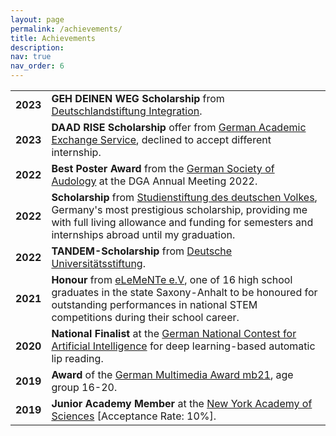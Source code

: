 ```yaml
---
layout: page
permalink: /achievements/
title: Achievements
description: 
nav: true
nav_order: 6
---
```


<style>
  table {
    width: 100%; /* Set the table width to 100% of its container */
  }
  td:first-child {
    width: 10%; /
  }
</style>
<table border="0">

 <tr>
    <td><b>2023</b></td>
    <td><b>GEH DEINEN WEG Scholarship</b> from <a href="https://www.deutschlandstiftung.net/projekte/geh-deinen-weg-programm" target="_blank">Deutschlandstiftung Integration</a>.</td>
 </tr>
 <tr>
    <td><b>2023</b></td>
    <td><b>DAAD RISE Scholarship</b> offer from <a href="https://www.daad.de/rise/en/" target="_blank">German Academic Exchange Service</a>, declined to accept different internship.</td>
 </tr>
 <tr>
    <td><b>2022</b></td>
    <td><b>Best Poster Award</b> from the <a href="https://www.dga-ev.com/" target="_blank">German Society of Audology</a> at the DGA Annual Meeting 2022.</td>
 </tr>
<tr>
    <td><b>2022</b></td>
    <td><b>Scholarship</b> from <a href="https://www.studienstiftung.de/" target="_blank">Studienstiftung des deutschen Volkes</a>, Germany's most prestigious scholarship, providing me with full living allowance and funding for semesters and internships abroad until my graduation.</td>
 </tr>
  <tr>
    <td><b>2022</b></td>
    <td><b>TANDEM-Scholarship</b> from <a href="https://www.deutsche-universitaetsstiftung.de/stipendienprogramme/tandem/" target="_blank">Deutsche Universitätsstiftung</a>.</td>
 </tr>
 <tr>
    <td><b>2021</b></td>
    <td><b>Honour</b> from <a href="https://www.elemente.org/" target="_blank">eLeMeNTe e.V</a>, one of 16 high school graduates in the state Saxony-Anhalt to be honoured for outstanding performances in national STEM competitions during their school career.</td>
 </tr>
 <tr>
    <td><b>2020</b></td>
    <td><b>National Finalist</b> at the <a href="https://www.bw-ki.de/" target="_blank">German National Contest for Artificial Intelligence</a> for deep learning-based automatic lip reading.</td>
 </tr>
  <tr>
    <td><b>2019</b></td>
    <td><b>Award</b> of the <a href="https://www.mb21.de/" target="_blank">German Multimedia Award mb21</a>, age group 16-20.</td>
 </tr>
 <tr>
    <td><b>2019</b></td>
    <td><b>Junior Academy Member</b> at the <a href="https://www.nyas.org/" target="_blank">New York Academy of Sciences</a> [Acceptance Rate: 10%].</td>
 </tr>
</table>

